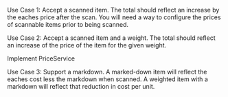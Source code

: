 Use Case 1: Accept a scanned item. The total should reflect an increase by the eaches price after the scan. You will need a way to configure the prices of scannable items prior to being scanned.  

Use Case 2: Accept a scanned item and a weight. The total should reflect an increase of the price of the item for the given weight.  

Implement PriceService  

Use Case 3: Support a markdown. A marked-down item will reflect the eaches cost less the markdown when scanned. A weighted item with a markdown will reflect that reduction in cost per unit.  
